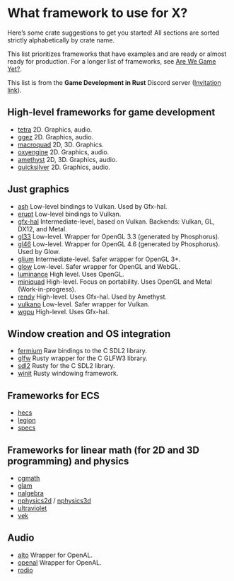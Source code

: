 # What framework to use for X?

Here’s some crate suggestions to get you started! All sections are sorted strictly alphabetically by crate name.

This list prioritizes frameworks that have examples and are ready or almost ready for production. For a longer list of frameworks, see [Are We Game Yet?](https://arewegameyet.rs).

This list is from the **Game Development in Rust** Discord server ([Invitation link](https://discord.gg/yNtPTb2)).

## High-level frameworks for game development

- [tetra](https://docs.rs/tetra) 2D. Graphics, audio.
- [ggez](https://docs.rs/ggez) 2D. Graphics, audio.
- [macroquad](https://docs.rs/macroquad) 2D, 3D. Graphics.
- [oxyengine](https://docs.rs/oxyengine) 2D. Graphics, audio.
- [amethyst](https://docs.rs/amethyst) 2D, 3D. Graphics, audio.
- [quicksilver](https://docs.rs/quicksilver) 2D. Graphics, audio.

## Just graphics

- [ash](https://docs.rs/ash) Low-level bindings to Vulkan. Used by Gfx-hal.
- [erupt](https://docs.rs/erupt) Low-level bindings to Vulkan.
- [gfx-hal](https://docs.rs/gfx-hal) Intermediate-level, based on Vulkan. Backends: Vulkan, GL, DX12, and Metal.
- [gl33](https://docs.rs/gl33) Low-level. Wrapper for OpenGL 3.3 (generated by Phosphorus).
- [gl46](https://docs.rs/gl46) Low-level. Wrapper for OpenGL 4.6 (generated by Phosphorus). Used by Glow.
- [glium](https://docs.rs/glium) Intermediate-level. Safer wrapper for OpenGL 3+.
- [glow](https://docs.rs/glow) Low-level. Safer wrapper for OpenGL and WebGL.
- [luminance](https://docs.rs/luminance) High level. Uses OpenGL.
- [miniquad](https://docs.rs/miniquad) High-level. Focus on portability. Uses OpenGL and Metal (Work-in-progress).
- [rendy](https://docs.rs/rendy) High-level. Uses Gfx-hal. Used by Amethyst.
- [vulkano](https://docs.rs/vulkano) Low-level. Safer wrapper for Vulkan.
- [wgpu](https://docs.rs/wgpu) High-level. Uses Gfx-hal.

## Window creation and OS integration

- [fermium](https://docs.rs/fermium) Raw bindings to the C SDL2 library.
- [glfw](https://docs.rs/glfw) Rusty wrapper for the C GLFW3 library.
- [sdl2](https://docs.rs/sdl2) Rusty for the C SDL2 library.
- [winit](https://docs.rs/winit) Rusty windowing framework.

## Frameworks for ECS

- [hecs](https://docs.rs/hecs)
- [legion](https://docs.rs/legion)
- [specs](https://docs.rs/specs)

## Frameworks for linear math (for 2D and 3D programming) and physics

- [cgmath](https://docs.rs/cgmath)
- [glam](https://docs.rs/glam)
- [nalgebra](https://docs.rs/nalgebra)
- [nphysics2d](https://docs.rs/nphysics2d) / [nphysics3d](https://docs.rs/nphysics3d)
- [ultraviolet](https://docs.rs/ultraviolet)
- [vek](https://docs.rs/vek)

## Audio

- [alto](https://docs.rs/alto) Wrapper for OpenAL.
- [openal](https://docs.rs/openal) Wrapper for OpenAL.
- [rodio](https://docs.rs/rodio)
